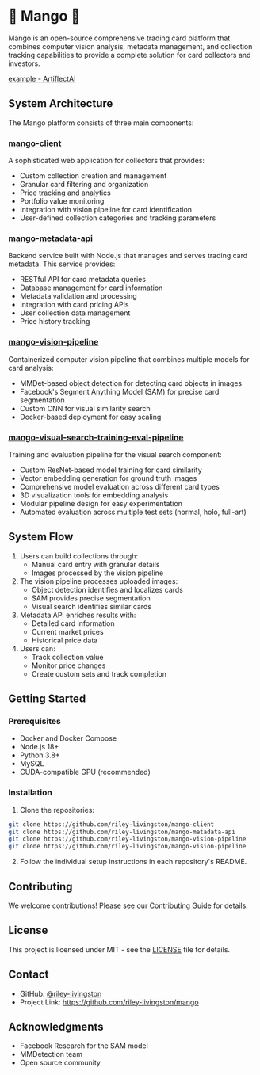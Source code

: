 # 🥭 Mango 🥭

Mango is an open-source comprehensive trading card platform that combines computer vision analysis, metadata management, and collection tracking capabilities to provide a complete solution for card collectors and investors.

[example - ArtiflectAI](https://www.artiflect.app)

## System Architecture

The Mango platform consists of three main components:



### [mango-client](https://github.com/riley-livingston/mango-client)
A sophisticated web application for collectors that provides:
- Custom collection creation and management
- Granular card filtering and organization
- Price tracking and analytics
- Portfolio value monitoring
- Integration with vision pipeline for card identification
- User-defined collection categories and tracking parameters

### [mango-metadata-api](https://github.com/riley-livingston/mango-metadata-api)
Backend service built with Node.js that manages and serves trading card metadata. This service provides:
- RESTful API for card metadata queries
- Database management for card information
- Metadata validation and processing
- Integration with card pricing APIs
- User collection data management
- Price history tracking

### [mango-vision-pipeline](https://github.com/riley-livingston/mango-vision-pipeline)
Containerized computer vision pipeline that combines multiple models for card analysis:
- MMDet-based object detection for detecting card objects in images
- Facebook's Segment Anything Model (SAM) for precise card segmentation
- Custom CNN for visual similarity search
- Docker-based deployment for easy scaling

### [mango-visual-search-training-eval-pipeline](https://github.com/riley-livingston/mango-visual-search-training-eval-pipeline)
Training and evaluation pipeline for the visual search component:
- Custom ResNet-based model training for card similarity
- Vector embedding generation for ground truth images
- Comprehensive model evaluation across different card types
- 3D visualization tools for embedding analysis
- Modular pipeline design for easy experimentation
- Automated evaluation across multiple test sets (normal, holo, full-art)

## System Flow

1. Users can build collections through:
   - Manual card entry with granular details
   - Images processed by the vision pipeline
2. The vision pipeline processes uploaded images:
   - Object detection identifies and localizes cards
   - SAM provides precise segmentation
   - Visual search identifies similar cards
3. Metadata API enriches results with:
   - Detailed card information
   - Current market prices
   - Historical price data
4. Users can:
   - Track collection value
   - Monitor price changes
   - Create custom sets and track completion
## Getting Started

### Prerequisites
- Docker and Docker Compose
- Node.js 18+
- Python 3.8+
- MySQL
- CUDA-compatible GPU (recommended)

### Installation

1. Clone the repositories:
```bash
git clone https://github.com/riley-livingston/mango-client
git clone https://github.com/riley-livingston/mango-metadata-api
git clone https://github.com/riley-livingston/mango-vision-pipeline
git clone https://github.com/riley-livingston/mango-vision-pipeline
```

2. Follow the individual setup instructions in each repository's README.

## Contributing

We welcome contributions! Please see our [Contributing Guide](CONTRIBUTING.md) for details.

## License

This project is licensed under MIT - see the [LICENSE](LICENSE) file for details.

## Contact

- GitHub: [@riley-livingston](https://github.com/riley-livingston)
- Project Link: https://github.com/riley-livingston/mango

## Acknowledgments

- Facebook Research for the SAM model
- MMDetection team
- Open source community

